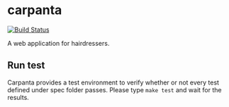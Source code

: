 # carpanta
[![Build Status](https://travis-ci.com/jollopre/carpanta.svg?branch=master)](https://travis-ci.com/jollopre/carpanta)

A web application for hairdressers.

## Run test

Carpanta provides a test environment to verify whether or not every test defined under spec folder passes. Please type `make test` and wait for the results.
